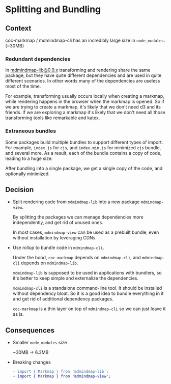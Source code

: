 # Splitting and Bundling

## Context

coc-markmap / mdmindmap-cli has an incredibly large size in `node_modules`. (~30MB)

### Redundant dependencies

In mdmindmap-lib@0.9.x transforming and rendering share the same package, but they have quite different dependencies and are used in quite different scenarios. In other words many of the dependencies are useless most of the time.

For example, transforming usually occurs locally when creating a markmap, while rendering happens in the browser when the markmap is opened. So if we are trying to create a markmap, it's likely that we don't need d3 and its friends. If we are exploring a markmap it's likely that we don't need all those transforming tools like remarkable and katex.

### Extraneous bundles

Some packages build multiple bundles to support different types of import. For example, `index.js` for `cjs`, and `index.min.js` for minimized `cjs` bundle, and several more. As a result, each of the bundle contains a copy of code, leading to a huge size.

After bundling into a single package, we get a single copy of the code, and optionally minimized.

## Decision

- Split rendering code from `mdmindmap-lib` into a new package `mdmindmap-view`.

  By splitting the packages we can manage dependencies more independently, and get rid of unused ones.

  In most cases, `mdmindmap-view` can be used as a prebuilt bundle, even without installation by leveraging CDNs.

- Use rollup to bundle code in `mdmindmap-cli`.

  Under the hood, `coc-markmap` depends on `mdmindmap-cli`, and `mdmindmap-cli` depends on `mdmindmap-lib`.

  `mdmindmap-lib` is supposed to be used in applications with bundlers, so it's better to keep simple and externalize the dependencies.

  `mdmindmap-cli` is a standalone command-line tool. It should be installed without dependency bloat. So it is a good idea to bundle everything in it and get rid of additional dependency packages.

  `coc-markmap` is a thin layer on top of `mdmindmap-cli` so we can just leave it as is.

## Consequences

- Smaller `node_modules` size

  ~30MB -> 6.3MB

- Breaking changes

  ```diff
  - import { Markmap } from 'mdmindmap-lib';
  + import { Markmap } from 'mdmindmap-view';
  ```
